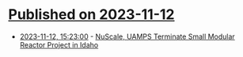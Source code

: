 # [Published on 2023-11-12](index.md)

* [2023-11-12, 15:23:00](https://soylentnews.org/article.pl?sid=23/11/11/0616234&from=rss) - [NuScale, UAMPS Terminate Small Modular Reactor Project in Idaho](https://soylentnews.org/article.pl?sid=23/11/11/0616234&from=rss)
